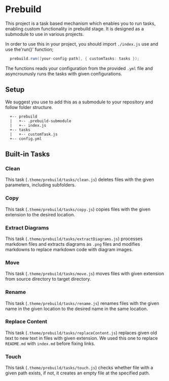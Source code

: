 # Prebuild

This project is a task based mechanism which enables you to run tasks, enabling
custom functionality in prebuild stage. It is designed as a submodule to use 
in various projects.

In order to use this in your project, you should import `./index.js` use and 
use the'run()' function;

```java
  prebuild.run([your-config-path], { customTasks: tasks });
```

The functions reads your configuration from the provided `.yml` file and
asyncrounusly runs the tasks with given configurations.

## Setup

 We suggest you use to add this as a submodule to your repository and follow 
 folder structure.

```
  +-- prebuild
  |   +-- .prebuild-submodule
  |   +-- index.js
  +-- tasks
  |   +-- customTask.js
  +-- config.yml
```

## Built-in Tasks

### Clean

This task (`.theme/prebuild/tasks/clean.js`) deletes files with the given
parameters, including subfolders.

### Copy

This task (`.theme/prebuild/tasks/copy.js`) copies files with the given
extension to the desired location.

### Extract Diagrams

This task (`.theme/prebuild/tasks/extractDiagrams.js`) processes markdown files
and extracts diagrams as `.png` files and modifies markdowns to replace
markdown code with diagram images.

### Move

This task (`.theme/prebuild/tasks/move.js`) moves files with given extension
from source directory to target directory.

### Rename

This task (`.theme/prebuild/tasks/rename.js`) renames files with the given
name in the given location to the desired name in the same location.

### Replace Content

This task (`.theme/prebuild/tasks/replaceContent.js`) replaces given old text
to new text in files with given extension. We used this one to replace
`README.md` with `index.md` before fixing links.

### Touch

This task (`.theme/prebuild/tasks/touch.js`) checks whether file with a given
path exists, if not, it creates an empty file at the specified path.
